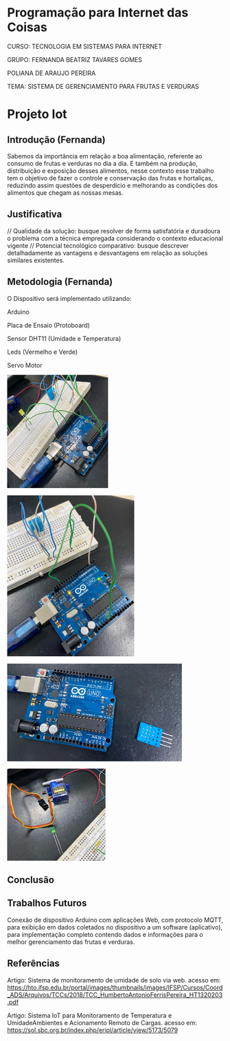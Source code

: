 # Programação para Internet das Coisas
CURSO: TECNOLOGIA EM SISTEMAS PARA INTERNET

GRUPO: 
 FERNANDA BEATRIZ TAVARES GOMES

 POLIANA DE ARAUJO PEREIRA

TEMA: SISTEMA DE GERENCIAMENTO PARA FRUTAS E VERDURAS
# Projeto Iot
## Introdução (Fernanda)
Sabemos da importância em relação a boa alimentação, referente ao consumo de frutas e verduras no dia a dia. E também na produção, distribuição e exposição desses alimentos, nesse contexto esse trabalho tem o objetivo de fazer o controle e conservação das frutas e hortaliças, reduzindo assim questões de desperdício e melhorando as condições dos alimentos que chegam as nossas mesas.
## Justificativa

// Qualidade da solução: busque resolver de forma satisfatória e duradoura o problema com a técnica empregada considerando o contexto educacional vigente
// Potencial tecnológico comparativo: busque descrever detalhadamente as vantagens e desvantagens em relação as soluções similares existentes.
## Metodologia (Fernanda)
O Dispositivo será implementado utilizando: 

Arduino

Placa de Ensaio (Protoboard)

Sensor DHT11 (Umidade e Temperatura)

Leds (Vermelho e Verde)

Servo Motor

![Imagem 1](Imagem1.jpg)

![Imagem 2](Image2.jpg)

![Imagem 3](Imagem3.jpg)

![Imagem 4](Image4.jpg)

## Conclusão

## Trabalhos Futuros
Conexão de dispositivo Arduino com aplicações Web, com protocolo MQTT, para exibição em dados coletados no dispositivo a um software (aplicativo), para implementação completo contendo dados e informações para o melhor gerenciamento das frutas e verduras.

## Referências 
Artigo: Sistema de monitoramento de umidade de solo via web. acesso em: https://hto.ifsp.edu.br/portal/images/thumbnails/images/IFSP/Cursos/Coord_ADS/Arquivos/TCCs/2018/TCC_HumbertoAntonioFerrisPereira_HT1320203.pdf

Artigo: Sistema IoT para Monitoramento de Temperatura e UmidadeAmbientes e Acionamento Remoto de Cargas. acesso em: https://sol.sbc.org.br/index.php/eripi/article/view/5173/5079


